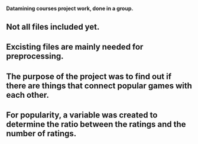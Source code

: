 #### Datamining courses project work, done in a group.
## Not all files included yet.
## Excisting files are mainly needed for preprocessing.
## The purpose of the project was to find out if there are things that connect popular games with each other.
## For popularity, a variable was created to determine the ratio between the ratings and the number of ratings.
